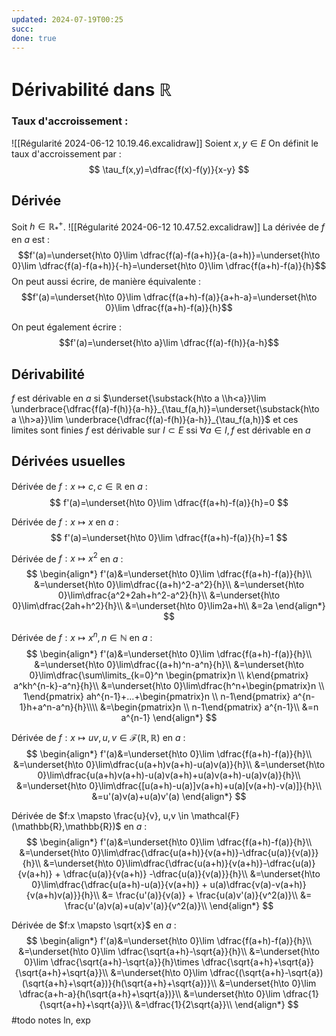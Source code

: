 ```yaml
---
updated: 2024-07-19T00:25
succ: 
done: true
---
```

# Dérivabilité dans $\mathbb{R}$
### Taux d'accroissement :
![[Régularité 2024-06-12 10.19.46.excalidraw]]
Soient $x,y \in E$
On définit le taux d'accroissement par :
$$
\tau_f(x,y)=\dfrac{f(x)-f(y)}{x-y}
$$
## Dérivée
Soit $h \in \mathbb{R}_*^+$.
![[Régularité 2024-06-12 10.47.52.excalidraw]]
La dérivée de $f$ en $a$ est :
$$f'(a)=\underset{h\to 0}\lim \dfrac{f(a)-f(a+h)}{a-(a+h)}=\underset{h\to 0}\lim \dfrac{f(a)-f(a+h)}{-h}=\underset{h\to 0}\lim \dfrac{f(a+h)-f(a)}{h}$$
On peut aussi écrire, de manière équivalente :
$$f'(a)=\underset{h\to 0}\lim \dfrac{f(a+h)-f(a)}{a+h-a}=\underset{h\to 0}\lim \dfrac{f(a+h)-f(a)}{h}$$

On peut également écrire :
$$f'(a)=\underset{h\to a}\lim \dfrac{f(a)-f(h)}{a-h}$$

## Dérivabilité
$f$ est dérivable en $a$ si $\underset{\substack{h\to a \\h<a}}\lim \underbrace{\dfrac{f(a)-f(h)}{a-h}}_{\tau_f(a,h)}=\underset{\substack{h\to a \\h>a}}\lim \underbrace{\dfrac{f(a)-f(h)}{a-h}}_{\tau_f(a,h)}$ et ces limites sont finies
$f$ est dérivable sur $I \subset E$ ssi $\forall a \in I,f\text{ est dérivable en }a$

## Dérivées usuelles
Dérivée de $f:x \mapsto c,c\in \mathbb{R}$ en $a$ :
$$
f'(a)=\underset{h\to 0}\lim \dfrac{f(a+h)-f(a)}{h}=0
$$

Dérivée de $f:x \mapsto x$ en $a$ :
$$
f'(a)=\underset{h\to 0}\lim \dfrac{f(a+h)-f(a)}{h}=1
$$

Dérivée de $f:x \mapsto x^2$ en $a$ :
$$
\begin{align*}
f'(a)&=\underset{h\to 0}\lim \dfrac{f(a+h)-f(a)}{h}\\
&=\underset{h\to 0}\lim\dfrac{(a+h)^2-a^2}{h}\\
&=\underset{h\to 0}\lim\dfrac{a^2+2ah+h^2-a^2}{h}\\
&=\underset{h\to 0}\lim\dfrac{2ah+h^2}{h}\\
&=\underset{h\to 0}\lim2a+h\\
&=2a
\end{align*}
$$

Dérivée de $f:x \mapsto x^n, n\in \mathbb{N}$ en $a$ :
$$
\begin{align*}
f'(a)&=\underset{h\to 0}\lim \dfrac{f(a+h)-f(a)}{h}\\
&=\underset{h\to 0}\lim\dfrac{(a+h)^n-a^n}{h}\\
&=\underset{h\to 0}\lim\dfrac{\sum\limits_{k=0}^n \begin{pmatrix}n \\ k\end{pmatrix} a^kh^{n-k}-a^n}{h}\\
&=\underset{h\to 0}\lim\dfrac{h^n+\begin{pmatrix}n \\ 1\end{pmatrix} ah^{n-1}+...+\begin{pmatrix}n \\ n-1\end{pmatrix} a^{n-1}h+a^n-a^n}{h}\\\\
&=\begin{pmatrix}n \\ n-1\end{pmatrix} a^{n-1}\\
&=n a^{n-1}
\end{align*}
$$

Dérivée de $f:x \mapsto uv, u,v \in \mathcal{F}(\mathbb{R},\mathbb{R})$ en $a$ :
$$
\begin{align*}
f'(a)&=\underset{h\to 0}\lim \dfrac{f(a+h)-f(a)}{h}\\
&=\underset{h\to 0}\lim\dfrac{u(a+h)v(a+h)-u(a)v(a)}{h}\\
&=\underset{h\to 0}\lim\dfrac{u(a+h)v(a+h)-u(a)v(a+h)+u(a)v(a+h)-u(a)v(a)}{h}\\
&=\underset{h\to 0}\lim\dfrac{[u(a+h)-u(a)]v(a+h)+u(a)[v(a+h)-v(a)]}{h}\\
&=u'(a)v(a)+u(a)v'(a)
\end{align*}
$$

Dérivée de $f:x \mapsto \frac{u}{v}, u,v \in \mathcal{F}(\mathbb{R},\mathbb{R})$ en $a$ :
$$
\begin{align*}
f'(a)&=\underset{h\to 0}\lim \dfrac{f(a+h)-f(a)}{h}\\
&=\underset{h\to 0}\lim\dfrac{\dfrac{u(a+h)}{v(a+h)}-\dfrac{u(a)}{v(a)}}{h}\\
&=\underset{h\to 0}\lim\dfrac{\dfrac{u(a+h)}{v(a+h)}-\dfrac{u(a)}{v(a+h)} + \dfrac{u(a)}{v(a+h)} -\dfrac{u(a)}{v(a)}}{h}\\
&=\underset{h\to 0}\lim\dfrac{\dfrac{u(a+h)-u(a)}{v(a+h)} + u(a)\dfrac{v(a)-v(a+h)}{v(a+h)v(a)}}{h}\\
&= \frac{u'(a)}{v(a)} + \frac{u(a)v'(a)}{v^2(a)}\\
&= \frac{u'(a)v(a)+u(a)v'(a)}{v^2(a)}\\
\end{align*}
$$

Dérivée de $f:x \mapsto \sqrt{x}$ en $a$ :
$$
\begin{align*}
f'(a)&=\underset{h\to 0}\lim \dfrac{f(a+h)-f(a)}{h}\\
&=\underset{h\to 0}\lim \dfrac{\sqrt{a+h}-\sqrt{a}}{h}\\
&=\underset{h\to 0}\lim \dfrac{\sqrt{a+h}-\sqrt{a}}{h}\times \dfrac{\sqrt{a+h}+\sqrt{a}}{\sqrt{a+h}+\sqrt{a}}\\
&=\underset{h\to 0}\lim \dfrac{(\sqrt{a+h}-\sqrt{a})(\sqrt{a+h}+\sqrt{a})}{h(\sqrt{a+h}+\sqrt{a})}\\
&=\underset{h\to 0}\lim \dfrac{a+h-a}{h(\sqrt{a+h}+\sqrt{a})}\\
&=\underset{h\to 0}\lim \dfrac{1}{\sqrt{a+h}+\sqrt{a}}\\
&=\dfrac{1}{2\sqrt{a}}\\
\end{align*}
$$
#todo notes ln, exp